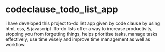 # codeclause_todo_list_app
i have developed this project to-do list app given by code clause by using html, css, &amp; javascript .To-do lists offer a way to increase productivity, stopping you from forgetting things, helps prioritise tasks, manage tasks effectively, use time wisely and improve time management as well as workflow.
